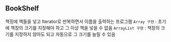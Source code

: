 ## BookShelf

책징에 책들을 넣고 Iterator로 반복하면서 이름을 출력하는 프로그램
`Array 구현` : 초기에 책장의 크기를 지정해야 하고 그 이상 책을 넣을 수 없음
`ArrayList 구현` : 책장의 크기를 지정하지 않아도 되고 자동으로 그 크기를 늘릴 수 있음